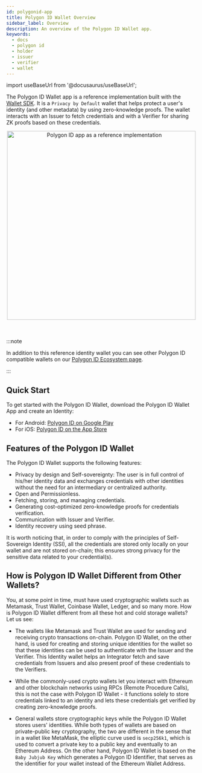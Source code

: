 ```yaml
---
id: polygonid-app
title: Polygon ID Wallet Overview
sidebar_label: Overview
description: An overview of the Polygon ID Wallet app.
keywords:
  - docs
  - polygon id
  - holder
  - issuer
  - verifier
  - wallet
---
```


import useBaseUrl from '@docusaurus/useBaseUrl';

The Polygon ID Wallet app is a reference implementation built with the [Wallet SDK](/docs/wallet/wallet-sdk/polygonid-sdk/polygonid-sdk-overview.md). It is a `Privacy by Default` wallet that helps protect a user's identity (and other metadata) by using zero-knowledge proofs. The wallet interacts with an Issuer to fetch credentials and with a Verifier for sharing ZK proofs based on these credentials.

<div align="center">
<img src={useBaseUrl("/img/polygon-id-reference-app.png")} alt="Polygon ID app as a reference implementation" width="500" align="center" />
</div>
<br></br>

:::note

In addition to this reference identity wallet you can see other Polygon ID compatible wallets on our [<ins>Polygon ID Ecosystem page</ins>](https://marketplace.polygonid.me/ecosystem).

:::

## Quick Start

To get started with the Polygon ID Wallet, download the Polygon ID Wallet App and create an Identity:

- For Android: <a href="https://play.google.com/store/apps/details?id=com.polygonid.wallet" target="_blank">Polygon ID on Google Play</a>
- For iOS: <a href="https://apps.apple.com/us/app/polygon-id/id1629870183" target="_blank">Polygon ID on the App Store</a>

## Features of the Polygon ID Wallet

The Polygon ID Wallet supports the following features:

- Privacy by design and Self-sovereignty: The user is in full control of his/her identity data and exchanges credentials with other identities without the need for an intermediary or centralized authority.
- Open and Permissionless.
- Fetching, storing, and managing credentials.
- Generating cost-optimized zero-knowledge proofs for credentials verification.
- Communication with Issuer and Verifier.
- Identity recovery using seed phrase.

It is worth noticing that, in order to comply with the principles of Self-Sovereign Identity (SSI), all the credentials are stored only locally on your wallet and are not stored on-chain; this ensures strong privacy for the sensitive data related to your credential(s).

## How is Polygon ID Wallet Different from Other Wallets?

You, at some point in time, must have used cryptographic wallets such as Metamask, Trust Wallet, Coinbase Wallet, Ledger, and so many more. How is Polygon ID Wallet different from all these hot and cold storage wallets? Let us see:

- The wallets like Metamask and Trust Wallet are used for sending and receiving crypto transactions on-chain. Polygon ID Wallet, on the other hand, is used for creating and storing unique identities for the wallet so that these identities can be used to authenticate with the Issuer and the Verifier. This Identity wallet helps an Integrator fetch and save credentials from Issuers and also present proof of these credentials to the Verifiers.

- While the commonly-used crypto wallets let you interact with Ethereum and other blockchain networks using RPCs (Remote Procedure Calls), this is not the case with Polygon ID Wallet - it functions solely to store credentials linked to an identity and lets these credentials get verified by creating zero-knowledge proofs.

- General wallets store cryptographic keys while the Polygon ID Wallet stores users' identities. While both types of wallets are based on private-public key cryptography, the two are different in the sense that in a wallet like MetaMask, the elliptic curve used is `secp256k1`, which is used to convert a private key to a public key and eventually to an Ethereum Address. On the other hand, Polygon ID Wallet is based on the `Baby Jubjub Key` which generates a Polygon ID Identifier, that serves as the identifier for your wallet instead of the Ethereum Wallet Address.
